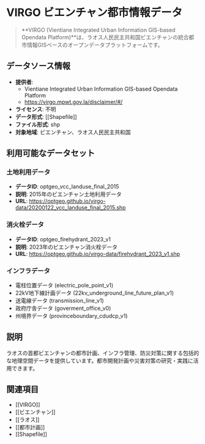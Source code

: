# VIRGO ビエンチャン都市情報データ

> **VIRGO (Vientiane Integrated Urban Information GIS-based Opendata Platform)**は、ラオス人民民主共和国ビエンチャンの統合都市情報GISベースのオープンデータプラットフォームです。

## データソース情報

- **提供者**:
  - Vientiane Integrated Urban Information GIS-based Opendata Platform
  - https://virgo.mpwt.gov.la/disclaimer/#/
- **ライセンス**: 不明
- **データ形式**: [[Shapefile]]
- **ファイル形式**: shp
- **対象地域**: ビエンチャン、ラオス人民民主共和国

## 利用可能なデータセット

### 土地利用データ

- **データID**: optgeo_vcc_landuse_final_2015
- **説明**: 2015年のビエンチャン土地利用データ
- **URL**: https://optgeo.github.io/virgo-data/20200122_vcc_landuse_final_2015.shp

### 消火栓データ

- **データID**: optgeo_firehydrant_2023_v1
- **説明**: 2023年のビエンチャン消火栓データ
- **URL**: https://optgeo.github.io/virgo-data/firehydrant_2023_v1.shp

### インフラデータ

- 電柱位置データ (electric_pole_point_v1)
- 22kV地下線計画データ (22kv_underground_line_future_plan_v1)
- 送電線データ (transmission_line_v1)
- 政府庁舎データ (goverment_office_v0)
- 州境界データ (provinceboundary_cdudcp_v1)

## 説明

ラオスの首都ビエンチャンの都市計画、インフラ管理、防災対策に関する包括的な地理空間データを提供しています。都市開発計画や災害対策の研究・実践に活用できます。

## 関連項目

- [[VIRGO]]
- [[ビエンチャン]]
- [[ラオス]]
- [[都市計画]]
- [[Shapefile]]
